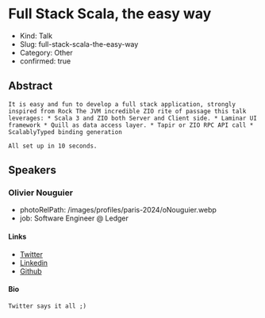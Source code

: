 # Full Stack Scala, the easy way

- Kind: Talk
- Slug: full-stack-scala-the-easy-way
- Category: Other
- confirmed: true

## Abstract

```
It is easy and fun to develop a full stack application, strongly inspired from Rock The JVM incredible ZIO rite of passage this talk leverages: * Scala 3 and ZIO both Server and Client side. * Laminar UI framework * Quill as data access layer. * Tapir or ZIO RPC API call * ScalablyTyped binding generation

All set up in 10 seconds.
```

## Speakers

### Olivier Nouguier

- photoRelPath: /images/profiles/paris-2024/oNouguier.webp
- job: Software Engineer @ Ledger

#### Links

- [Twitter](https://twitter.com/oNouguier)
- [Linkedin](https://www.linkedin.com/in/olivier-nouguier)
- [Github](https://github.com/cheleb)

#### Bio

```
Twitter says it all ;)
```
